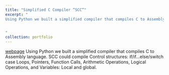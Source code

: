 ```yaml
---
title: "Simplified C Compiler ”SCC”"
excerpt: "
Using Python we built a simplified compiler that compiles C to Assembly language. SCC could compile Control structures: if/if…else/switch case Loops, Pointers, Function Calls, Arithmetic Operations, Logical Operations, and Variables: Local and global.


"
collection: portfolio
---
```

[webpage](https://github.com/EltayebAhmed/scc)
Using Python we built a simplified compiler that compiles C to Assembly language. SCC could compile Control structures: if/if…else/switch case Loops, Pointers, Function Calls, Arithmetic Operations, Logical Operations, and Variables: Local and global.